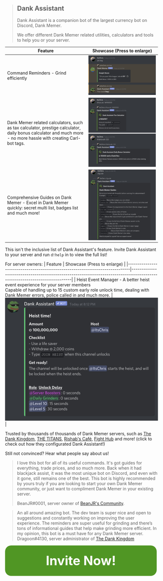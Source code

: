 > ## Dank Assistant
> Dank Assistant is a companion bot of the largest currency bot on Discord, Dank Memer.
>
> We offer different Dank Memer related utilities, calculators and tools to help you or your server.

| Feature                                                                                                                                                         | Showcase (Press to enlarge)                                                                                                                                                                                                                                   |
|-----------------------------------------------------------------------------------------------------------------------------------------------------------------|--------------------------------------------------------------------------------------------------------------------------------------------------------------------------------------------------------------------------------------------|
| Command Reminders - Grind efficiently                                                                                                                           | <a href="https://raw.githubusercontent.com/Dank-Assistant/topgg-description/main/command-reminder-showcase.png" target="_blank">![Command Reminders showcase image](https://raw.githubusercontent.com/Dank-Assistant/topgg-description/main/command-reminder-showcase.png)</a>                                                                                                 |
| Dank Memer related calculators, such as tax calculator, prestige calculator, daily bonus calculator and much more - no more hassle with creating Carl-bot tags. | <a href="https://raw.githubusercontent.com/Dank-Assistant/topgg-description/main/tc-showcase.jpg" target="_blank">![Taxcalc showcase image](https://raw.githubusercontent.com/Dank-Assistant/topgg-description/main/tc-showcase.jpg)</a><br><a href="https://raw.githubusercontent.com/Dank-Assistant/topgg-description/main/dc-showcase.jpg" target="_blank">![Dailycalc showcase image](https://raw.githubusercontent.com/Dank-Assistant/topgg-description/main/dc-showcase.jpg)</a> |
| Comprehensive Guides on Dank Memer - Excel in Dank Memer quickly: secret multi list, badges list and much more!                                                 | <a href="https://raw.githubusercontent.com/Dank-Assistant/topgg-description/main/guide-showcase.jpg" target="_blank">![Guide showcase image](https://raw.githubusercontent.com/Dank-Assistant/topgg-description/main/guide-showcase.jpg)</a>                                                                                                                        |

This isn't the inclusive list of Dank Assistant's feature. Invite Dank Assistant to your server and run `d!help` in to view the full list!

For server owners:
| Feature                                                                       | Showcase (Press to enlarge)                                                                                                                                                                                                                                                  |
|-------------------------------------------------------------------------------|-----------------------------------------------------------------------------------------------------------------------------|
| Heist Event Manager - A better heist event experience for your server members<br>Capable of handling up to 15 custom early role unlock time, dealing with Dank Memer errors, police called in and much more. |  <a href="https://raw.githubusercontent.com/Dank-Assistant/topgg-description/main/heistunlock.jpg" target="_blank">![Heist Event Manager Showcase](https://raw.githubusercontent.com/Dank-Assistant/topgg-description/main/heistunlock.jpg)</a> |

Trusted by thousands of thousands of Dank Memer servers, such as [The Dank Kingdom](https://discord.gg/tdk), [THE TITANS](discord.gg/thetitans), [Rishab's Café](https://discord.gg/WvZmCdfbq4), [Fight Hub](https://discord.gg/fights) and more! (click to check out how they configurated Dank Assistant!)

Still not convinced? Hear what people say about us!

> I love this bot for all of its useful commands. It's got guides for everything, trade prices, and so much more. Back when it had blackjack  assist, it was the most unique bot on Discord, and even with it gone, still remains one of the best. This bot is highly recommended by  yours truly if you are looking to start your own Dank Memer community, or just want to compliment Dank Memer in your existing server.
>
> BeanJR#0001, server owner of [BeanJR's Community](https://discord.gg/nqJyXrcFWa).

> An all around amazing bot. The dev team is super nice and open to suggestions and constantly working on improving the user experience. The reminders are super useful for grinding and there’s tons of informational guides that help make grinding more efficient. In my opinion, this bot is a must have for any Dank Memer server.
> Dragoon#4130, server administrator of [The Dank Kingdom](https://discord.gg/tdk)

<a style="display: block; height: 100px; width: 500px; background: #509624; color: #ffffff; text-align: center; font-weight: bold; font-size: 300%; line-height: 100px; border-radius: 20px; text-decoration: none;" href="https://discord.com/oauth2/authorize?client_id=815564870011453480&scope=bot%20applications.commands&permissions=347200&response_type=code&redirect_uri=https%3A%2F%2Fdankassistant.ga%2Fthanks">Invite Now!</a>


